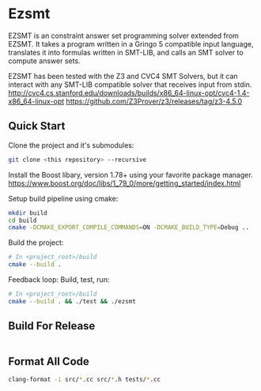 # Ezsmt

EZSMT is an constraint answer set programming solver extended from EZSMT. It takes a program written in a Gringo 5 compatible input language, translates it into formulas written in SMT-LIB, and calls an SMT solver to compute answer sets.

EZSMT has been tested with the Z3 and CVC4 SMT Solvers, but it can interact with any SMT-LIB compatible solver that receives input from stdin.
http://cvc4.cs.stanford.edu/downloads/builds/x86_64-linux-opt/cvc4-1.4-x86_64-linux-opt
https://github.com/Z3Prover/z3/releases/tag/z3-4.5.0

## Quick Start

Clone the project and it's submodules:

``` sh
git clone <this repository> --recursive
```

Install the Boost libary, version 1.78+ using your favorite package manager.
https://www.boost.org/doc/libs/1_79_0/more/getting_started/index.html

Setup build pipeline using cmake:

```sh
mkdir build
cd build
cmake -DCMAKE_EXPORT_COMPILE_COMMANDS=ON -DCMAKE_BUILD_TYPE=Debug ..
```

Build the project:

``` sh
# In <project_root>/build
cmake --build .
```

Feedback loop: Build, test, run:

``` sh
# In <project_root>/build
cmake --build . && ./test && ./ezsmt
```

## Build For Release

```

```

## Format All Code

``` sh
clang-format -i src/*.cc src/*.h tests/*.cc
```
